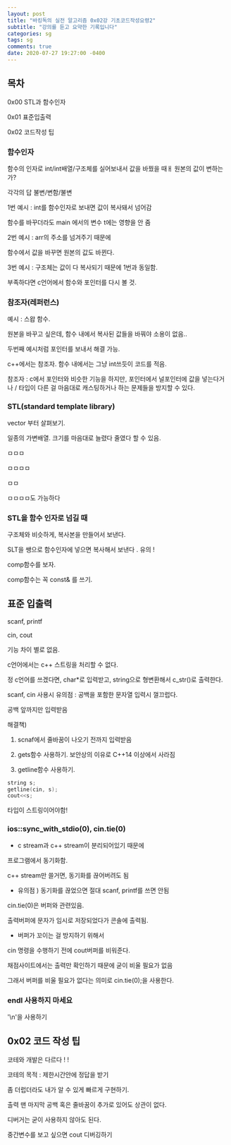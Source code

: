```yaml
---
layout: post
title: "바킹독의 실전 알고리즘 0x02강 기초코드작성요령2"
subtitle: "강의를 듣고 요약한 기록입니다"
categories: sg
tags: sg
comments: true
date: 2020-07-27 19:27:00 -0400
---
```

 
## 목차

 0x00 STL과 함수인자

 0x01 표준입출력

 0x02 코드작성 팁


### 함수인자

 함수의 인자로 int/int배열/구조체를 실어보내서 값을 바꿨을 때ㅐ
 원본의 값이 변하는가?

 각각의 답 불변/변함/불변

 1번 예시 : int를 함수인자로 보내면 값이 복사돼서 넘어감

 함수를 바꾸더라도 main 에서의 변수 t에는 영향을 안 줌

 2번 예시 : arr의 주소를 넘겨주기 때문에

 함수에서 값을 바꾸면 원본의 값도 바뀐다.

 3번 예시 : 구조체는 값이 다 복사되기 때문에 1번과 동일함.

 부족하다면 c언어에서 함수와 포인터를 다시 볼 것.


### 참조자(레퍼런스)

 예시 : 스왑 함수. 
 
 원본을 바꾸고 싶은데, 함수 내에서 복사된 값들을 바꿔야 소용이 없음..
 
 두번째 예시처럼 포인터를 보내서 해결 가능.
 
 c++에서는 참조자. 함수 내에서는 그냥 int쓰듯이 코드를 적음.

 참조자 : c에서 포인터와 비슷한 기능을 하지만, 포인터에서 널포인터에 값을 넣는다거나 / 타입이 다른 걸 마음대로 캐스팅하거나 하는 문제들을 방지할 수 있다.

### STL(standard template library)

 vector 부터 살펴보기.

 일종의 가변배열. 크기를 마음대로 늘렸다 줄였다 할 수 있음.

 ㅁㅁㅁ

 ㅁㅁㅁㅁ

 ㅁㅁ

 ㅁㅁㅁㅁ도 가능하다


### STL을 함수 인자로 넘길 때

구조체와 비슷하게, 복사본을 만들어서 보낸다.

SLT을 쌩으로 함수인자에 넣으면 복사해서 보낸다 . 유의 !

comp함수를 보자.

comp함수는 꼭 const& 를 쓰기.


## 표준 입출력

scanf, printf

cin, cout

기능 차이 별로 없음.

c언어에서는 c++ 스트링을 처리할 수 없다.

정 c언어를 쓰겠다면, char*로 입력받고, string으로 형변환해서 c_str()로 출력한다.


scanf, cin 사용시 유의점 :  공백을 포함한 문자열 입력시 껄끄럽다.

공백 앞까지만 입력받음

해결책)

1. scnaf에서 줄바꿈이 나오기 전까지 입력받음

2. gets함수 사용하기. 보안상의 이유로 C++14 이상에서 사라짐

3. getline함수 사용하기. 

```cpp
string s;
getline(cin, s);
cout<<s;
```

타입이 스트링이어야함!

### ios::sync_with_stdio(0), cin.tie(0)

- c stream과 c++ stream이 분리되어있기 때문에 

프로그램에서 동기화함.

c++ stream만 쓸거면, 동기화를 끊어버려도 됨

- 유의점 ) 동기화를 끊었으면 절대 scanf, printf를 쓰면 안됨

cin.tie(0)은 버퍼와 관련있음.

출력버퍼에 문자가 임시로 저장되었다가 콘솔에 출력됨.

- 버퍼가 꼬이는 걸 방지하기 위해서 

cin 명령을 수행하기 전에 cout버퍼를 비워준다.

채점사이트에서는 출력만 확인하기 때문에 굳이 비울 필요가 없음

그래서 버퍼를 비울 필요가 없다는 의미로 cin.tie(0);을 사용한다.

### endl 사용하지 마세요

'\n'을 사용하기 


## 0x02 코드 작성 팁

코테와 개발은 다르다 ! !

코테의 목적 : 제한시간안에 정답을 받기

좀 더럽더라도 내가 알 수 있게 빠르게 구현하기.

출력 맨 마지막 공백 혹은 줄바꿈이 추가로 있어도 상관이 없다.

디버거는 굳이 사용하지 않아도 된다.

중간변수를 보고 싶으면 cout 디버깅하기